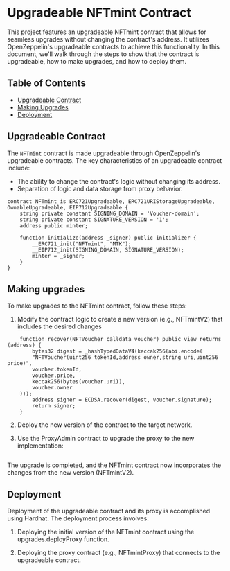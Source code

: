 # Upgradeable NFTmint Contract

This project features an upgradeable NFTmint contract that allows for seamless upgrades without changing the contract's address. It utilizes OpenZeppelin's upgradeable contracts to achieve this functionality. In this document, we'll walk through the steps to show that the contract is upgradeable, how to make upgrades, and how to deploy them.

## Table of Contents
- [Upgradeable Contract](#upgradeable-contract)
- [Making Upgrades](#making-upgrades)
- [Deployment](#deployment)

## Upgradeable Contract

The `NFTmint` contract is made upgradeable through OpenZeppelin's upgradeable contracts. The key characteristics of an upgradeable contract include:
- The ability to change the contract's logic without changing its address.
- Separation of logic and data storage from proxy behavior.

```
contract NFTmint is ERC721Upgradeable, ERC721URIStorageUpgradeable, OwnableUpgradeable, EIP712Upgradeable {
    string private constant SIGNING_DOMAIN = 'Voucher-domain';
    string private constant SIGNATURE_VERSION = '1';
    address public minter;

    function initialize(address _signer) public initializer {
        __ERC721_init("NFTmint", "MTK");
        __EIP712_init(SIGNING_DOMAIN, SIGNATURE_VERSION);
        minter = _signer;
    }
}
```

## Making upgrades
To make upgrades to the NFTmint contract, follow these steps:

1. Modify the contract logic to create a new version (e.g., NFTmintV2) that includes the desired changes

```
    function recover(NFTVoucher calldata voucher) public view returns (address) {
        bytes32 digest = _hashTypedDataV4(keccak256(abi.encode(
        "NFTVoucher(uint256 tokenId,address owner,string uri,uint256 price)",
        voucher.tokenId,
        voucher.price,
        keccak256(bytes(voucher.uri)),
        voucher.owner
    )));
        address signer = ECDSA.recover(digest, voucher.signature);
        return signer;
    }
```

2. Deploy the new version of the contract to the target network.

3. Use the ProxyAdmin contract to upgrade the proxy to the new implementation:

```
```

The upgrade is completed, and the NFTmint contract now incorporates the changes from the new version (NFTmintV2).

## Deployment

Deployment of the upgradeable contract and its proxy is accomplished using Hardhat. The deployment process involves:

1. Deploying the initial version of the NFTmint contract using the upgrades.deployProxy function.

2. Deploying the proxy contract (e.g., NFTmintProxy) that connects to the upgradeable contract.